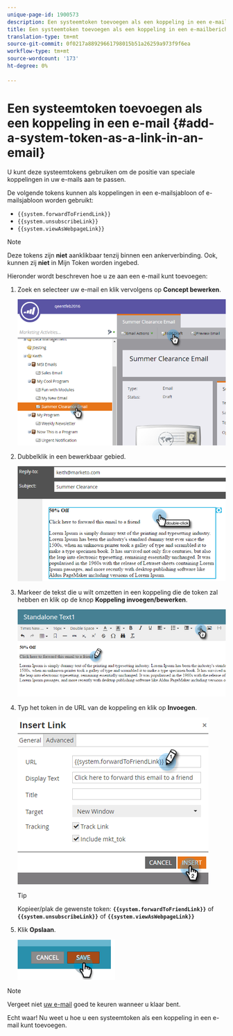 ```yaml
---
unique-page-id: 1900573
description: Een systeemtoken toevoegen als een koppeling in een e-mail - Marketo Docs - Productdocumentatie
title: Een systeemtoken toevoegen als een koppeling in een e-mailbericht
translation-type: tm+mt
source-git-commit: 0f0217a88929661798015b51a26259a973f9f6ea
workflow-type: tm+mt
source-wordcount: '173'
ht-degree: 0%

---
```



# Een systeemtoken toevoegen als een koppeling in een e-mail {#add-a-system-token-as-a-link-in-an-email}

U kunt deze systeemtokens gebruiken om de positie van speciale koppelingen in uw e-mails aan te passen.

De volgende tokens kunnen als koppelingen in een e-mailsjabloon of e-mailsjabloon worden gebruikt:

* `{{system.forwardToFriendLink}}`
* `{{system.unsubscribeLink}}`
* `{{system.viewAsWebpageLink}}`

>[!NOTE]
>
>Deze tokens zijn **niet** aanklikbaar tenzij binnen een ankerverbinding. Ook, kunnen zij **niet** in Mijn Token worden ingebed.

Hieronder wordt beschreven hoe u ze aan een e-mail kunt toevoegen:

1. Zoek en selecteer uw e-mail en klik vervolgens op **Concept bewerken**.

   ![](assets/one-1.png)

1. Dubbelklik in een bewerkbaar gebied.

   ![](assets/two-1.png)

1. Markeer de tekst die u wilt omzetten in een koppeling die de token zal hebben en klik op de knop **Koppeling invoegen/bewerken**.

   ![](assets/three-1.png)

1. Typ het token in de URL van de koppeling en klik op **Invoegen**.

   ![](assets/four-1.png)

   >[!TIP]
   >
   >Kopieer/plak de gewenste token: **`{{system.forwardToFriendLink}}`** of **`{{system.unsubscribeLink}}`** of **`{{system.viewAsWebpageLink}}`**

1. Klik **Opslaan**.

   ![](assets/image2014-9-17-22-3a12-3a17.png)

>[!NOTE]
>
>Vergeet niet [uw e-mail](/help/marketo/product-docs/email-marketing/general/creating-an-email/approve-an-email.md) goed te keuren wanneer u klaar bent.

Echt waar! Nu weet u hoe u een systeemtoken als een koppeling in een e-mail kunt toevoegen.
